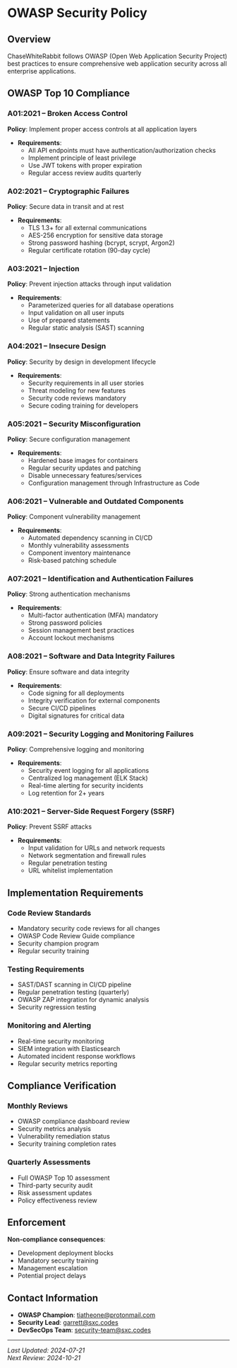 # OWASP Security Policy

## Overview

ChaseWhiteRabbit follows OWASP (Open Web Application Security Project) best practices to ensure comprehensive web application security across all enterprise applications.

## OWASP Top 10 Compliance

### A01:2021 – Broken Access Control
**Policy**: Implement proper access controls at all application layers
- **Requirements**:
  - All API endpoints must have authentication/authorization checks
  - Implement principle of least privilege
  - Use JWT tokens with proper expiration
  - Regular access review audits quarterly

### A02:2021 – Cryptographic Failures
**Policy**: Secure data in transit and at rest
- **Requirements**:
  - TLS 1.3+ for all external communications
  - AES-256 encryption for sensitive data storage
  - Strong password hashing (bcrypt, scrypt, Argon2)
  - Regular certificate rotation (90-day cycle)

### A03:2021 – Injection
**Policy**: Prevent injection attacks through input validation
- **Requirements**:
  - Parameterized queries for all database operations
  - Input validation on all user inputs
  - Use of prepared statements
  - Regular static analysis (SAST) scanning

### A04:2021 – Insecure Design
**Policy**: Security by design in development lifecycle
- **Requirements**:
  - Security requirements in all user stories
  - Threat modeling for new features
  - Security code reviews mandatory
  - Secure coding training for developers

### A05:2021 – Security Misconfiguration
**Policy**: Secure configuration management
- **Requirements**:
  - Hardened base images for containers
  - Regular security updates and patching
  - Disable unnecessary features/services
  - Configuration management through Infrastructure as Code

### A06:2021 – Vulnerable and Outdated Components
**Policy**: Component vulnerability management
- **Requirements**:
  - Automated dependency scanning in CI/CD
  - Monthly vulnerability assessments
  - Component inventory maintenance
  - Risk-based patching schedule

### A07:2021 – Identification and Authentication Failures
**Policy**: Strong authentication mechanisms
- **Requirements**:
  - Multi-factor authentication (MFA) mandatory
  - Strong password policies
  - Session management best practices
  - Account lockout mechanisms

### A08:2021 – Software and Data Integrity Failures
**Policy**: Ensure software and data integrity
- **Requirements**:
  - Code signing for all deployments
  - Integrity verification for external components
  - Secure CI/CD pipelines
  - Digital signatures for critical data

### A09:2021 – Security Logging and Monitoring Failures
**Policy**: Comprehensive logging and monitoring
- **Requirements**:
  - Security event logging for all applications
  - Centralized log management (ELK Stack)
  - Real-time alerting for security incidents
  - Log retention for 2+ years

### A10:2021 – Server-Side Request Forgery (SSRF)
**Policy**: Prevent SSRF attacks
- **Requirements**:
  - Input validation for URLs and network requests
  - Network segmentation and firewall rules
  - Regular penetration testing
  - URL whitelist implementation

## Implementation Requirements

### Code Review Standards
- Mandatory security code reviews for all changes
- OWASP Code Review Guide compliance
- Security champion program
- Regular security training

### Testing Requirements
- SAST/DAST scanning in CI/CD pipeline
- Regular penetration testing (quarterly)
- OWASP ZAP integration for dynamic analysis
- Security regression testing

### Monitoring and Alerting
- Real-time security monitoring
- SIEM integration with Elasticsearch
- Automated incident response workflows
- Regular security metrics reporting

## Compliance Verification

### Monthly Reviews
- OWASP compliance dashboard review
- Security metrics analysis
- Vulnerability remediation status
- Security training completion rates

### Quarterly Assessments
- Full OWASP Top 10 assessment
- Third-party security audit
- Risk assessment updates
- Policy effectiveness review

## Enforcement

**Non-compliance consequences**:
- Development deployment blocks
- Mandatory security training
- Management escalation
- Potential project delays

## Contact Information

- **OWASP Champion**: tiatheone@protonmail.com
- **Security Lead**: garrett@sxc.codes
- **DevSecOps Team**: security-team@sxc.codes

---
*Last Updated: 2024-07-21*  
*Next Review: 2024-10-21*
